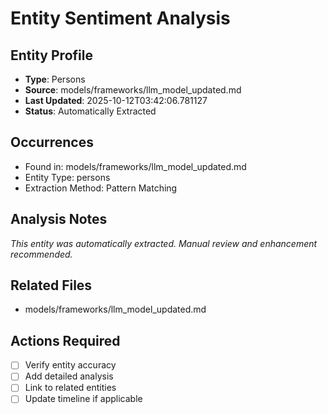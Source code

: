 # Entity Sentiment Analysis

## Entity Profile
- **Type**: Persons
- **Source**: models/frameworks/llm_model_updated.md
- **Last Updated**: 2025-10-12T03:42:06.781127
- **Status**: Automatically Extracted

## Occurrences
- Found in: models/frameworks/llm_model_updated.md
- Entity Type: persons
- Extraction Method: Pattern Matching

## Analysis Notes
*This entity was automatically extracted. Manual review and enhancement recommended.*

## Related Files
- models/frameworks/llm_model_updated.md

## Actions Required
- [ ] Verify entity accuracy
- [ ] Add detailed analysis
- [ ] Link to related entities
- [ ] Update timeline if applicable
